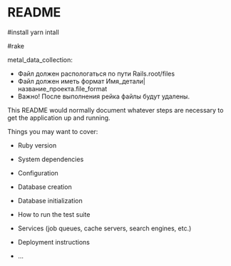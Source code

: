 # README


#install
yarn intall

#rake 

metal_data_collection:
* Файл должен распологаться по пути Rails.root/files
* Файл должен иметь формат Имя_детали|название_проекта.file_format
* Важно! После выполнения рейка файлы будут удалены.

This README would normally document whatever steps are necessary to get the
application up and running.

Things you may want to cover:

* Ruby version

* System dependencies

* Configuration

* Database creation

* Database initialization

* How to run the test suite

* Services (job queues, cache servers, search engines, etc.)

* Deployment instructions

* ...
